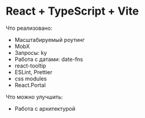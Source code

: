 # React + TypeScript + Vite

Что реализовано:

- Масштабируемый роутинг
- MobX
- Запросы: ky
- Работа с датами: date-fns
- react-tooltip
- ESLint, Prettier
- css modules
- React.Portal

Что можно улучшить:

- Работа с архитектурой
